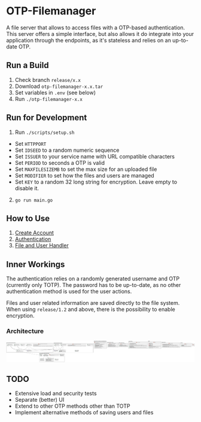 # OTP-Filemanager

A file server that allows to access files with a OTP-based authentication.
This server offers a simple interface, but also allows it do integrate into your application through
the endpoints, as it's stateless and relies on an up-to-date OTP.

## Run a Build
1. Check branch `release/x.x`
2. Download `otp-filemanager-x.x.tar`
3. Set variables in `.env` (see below)
4. Run `./otp-filemanager-x.x`


## Run for Development
1. Run `./scripts/setup.sh` 
  * Set `HTTPPORT` 
  * Set `IDSEED` to a random numeric sequence
  * Set `ISSUER` to your service name with URL compatible characters 
  * Set `PERIOD` to seconds a OTP is valid
  * Set `MAXFILESIZEMB` to set the max size for an uploaded file
  * Set `MODIFIER` to set how the files and users are managed
  * Set `KEY` to a random 32 long string for encryption. Leave empty to disable it.
2. `go run main.go`


## How to Use

1. [Create Account](/docs/createAccount.md)
2. [Authentication](/docs/authentication.md)
3. [File and User Handler](/docs/fileHandler.md)


## Inner Workings
The authentication relies on a randomly generated username and OTP (currently only TOTP).
The password has to be up-to-date, as no other authentication method is used for the user actions.

Files and user related information are saved directly to the file system.
When using `release/1.2` and above, there is the possibility to enable encryption. 

### Architecture

![Overview](./docs/architecture/actual.png)


## TODO
- Extensive load and security tests
- Separate (better) UI
- Extend to other OTP methods other than TOTP
- Implement alternative methods of saving users and files

